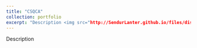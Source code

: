 ```yaml
---
title: "CSQCA"
collection: portfolio
excerpt: "Description <img src="http://SendurLanter.github.io/files/dissemination.gif"  width="400" height="300" align=right>"
---
```


Description